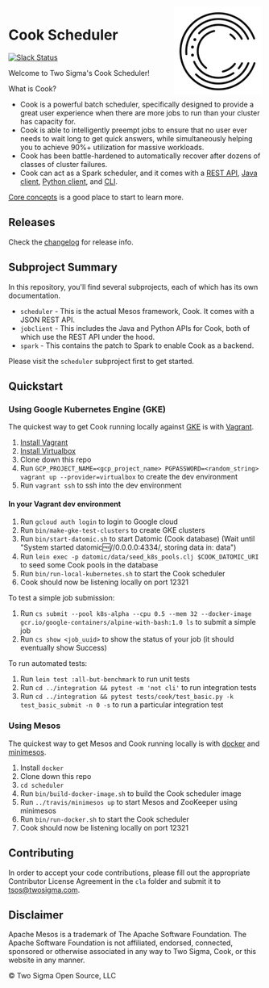 <img src="./cook.svg" align="right" width="175px" height="175px">

# Cook Scheduler

[![Slack Status](http://cookscheduler.herokuapp.com/badge.svg)](http://cookscheduler.herokuapp.com/)

Welcome to Two Sigma's Cook Scheduler!

What is Cook?

- Cook is a powerful batch scheduler, specifically designed to provide a great user experience when there are more jobs to run than your cluster has capacity for.
- Cook is able to intelligently preempt jobs to ensure that no user ever needs to wait long to get quick answers, while simultaneously helping you to achieve 90%+ utilization for massive workloads.
- Cook has been battle-hardened to automatically recover after dozens of classes of cluster failures.
- Cook can act as a Spark scheduler, and it comes with a [REST API](https://github.com/twosigma/Cook/blob/master/scheduler/docs/scheduler-rest-api.adoc), [Java client](https://github.com/twosigma/Cook/tree/master/jobclient/java/src/main/java/com/twosigma/cook/jobclient), [Python client](https://github.com/twosigma/Cook/tree/master/jobclient/python), and [CLI](https://github.com/twosigma/Cook/tree/master/cli).

[Core concepts](scheduler/docs/concepts.md) is a good place to start to learn more.

## Releases 

Check the [changelog](scheduler/CHANGELOG.md) for release info.

## Subproject Summary

In this repository, you'll find several subprojects, each of which has its own documentation.

* `scheduler` - This is the actual Mesos framework, Cook. It comes with a JSON REST API.
* `jobclient` - This includes the Java and Python APIs for Cook, both of which use the REST API under the hood.
* `spark` - This contains the patch to Spark to enable Cook as a backend.

Please visit the `scheduler` subproject first to get started.

## Quickstart

### Using Google Kubernetes Engine (GKE)

The quickest way to get Cook running locally against [GKE](https://cloud.google.com/kubernetes-engine) is with [Vagrant](https://www.vagrantup.com/).

1. [Install Vagrant](https://www.vagrantup.com/downloads.html)
1. [Install Virtualbox](https://www.virtualbox.org/wiki/Downloads)
1. Clone down this repo
1. Run `GCP_PROJECT_NAME=<gcp_project_name> PGPASSWORD=<random_string> vagrant up --provider=virtualbox` to create the dev environment
1. Run `vagrant ssh` to ssh into the dev environment

#### In your Vagrant dev environment

1. Run `gcloud auth login` to login to Google cloud
1. Run `bin/make-gke-test-clusters` to create GKE clusters
1. Run `bin/start-datomic.sh` to start Datomic (Cook database) (Wait until "System started datomic:free://0.0.0.0:4334/<DB-NAME>, storing data in: data")
1. Run `lein exec -p datomic/data/seed_k8s_pools.clj $COOK_DATOMIC_URI` to seed some Cook pools in the database
1. Run `bin/run-local-kubernetes.sh` to start the Cook scheduler
1. Cook should now be listening locally on port 12321

To test a simple job submission:

1. Run `cs submit --pool k8s-alpha --cpu 0.5 --mem 32 --docker-image gcr.io/google-containers/alpine-with-bash:1.0 ls` to submit a simple job
1. Run `cs show <job_uuid>` to show the status of your job (it should eventually show Success)

To run automated tests:

1. Run `lein test :all-but-benchmark` to run unit tests
1. Run `cd ../integration && pytest -m 'not cli'` to run integration tests
1. Run `cd ../integration && pytest tests/cook/test_basic.py -k test_basic_submit -n 0 -s` to run a particular integration test

### Using Mesos

The quickest way to get Mesos and Cook running locally is with [docker](https://www.docker.com/) and [minimesos](https://minimesos.org/). 

1. Install `docker`
1. Clone down this repo
1. `cd scheduler`
1. Run `bin/build-docker-image.sh` to build the Cook scheduler image
1. Run `../travis/minimesos up` to start Mesos and ZooKeeper using minimesos
1. Run `bin/run-docker.sh` to start the Cook scheduler
1. Cook should now be listening locally on port 12321

## Contributing

In order to accept your code contributions, please fill out the appropriate Contributor License Agreement in the `cla` folder and submit it to tsos@twosigma.com.

## Disclaimer

Apache Mesos is a trademark of The Apache Software Foundation. The Apache Software Foundation is not affiliated, endorsed, connected, sponsored or otherwise associated in any way to Two Sigma, Cook, or this website in any manner.

&copy; Two Sigma Open Source, LLC
